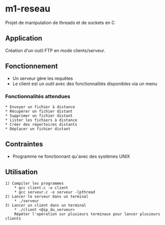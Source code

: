 m1-reseau
=========
Projet de manipulation de threads et de sockets en C

Application
-----------
Création d'un outil FTP en mode clients/serveur.

Fonctionnement
--------------
* Un serveur gère les requêtes
* Le client est un outil avec des fonctionnalités disponibles via un menu

### Fonctionnalités attendues
	* Envoyer un fichier à distance
	* Récupérer un fichier distant
	* Supprimer un fichier distant
	* Lister les fichiers à distance
	* Créer des répertoires distants
	* Déplacer un fichier distant

Contraintes
-----------
* Programme ne fonctionnant qu'avec des systèmes UNIX

Utilisation
-----------
	1) Compiler les programmes
		* gcc client.c -o client
		* gcc serveur.c -o serveur -lpthread
	2) Lancer le serveur dans un terminal
		* ./serveur
	3) Lancer un client dans un terminal
		* ./client <@ip_du_serveur>
		Répéter l'opération sur plusieurs terminaux pour lancer plusieurs clients